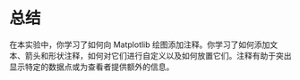 # 总结

在本实验中，你学习了如何向 Matplotlib 绘图添加注释。你学习了如何添加文本、箭头和形状注释，如何对它们进行自定义以及如何放置它们。注释有助于突出显示特定的数据点或为查看者提供额外的信息。
